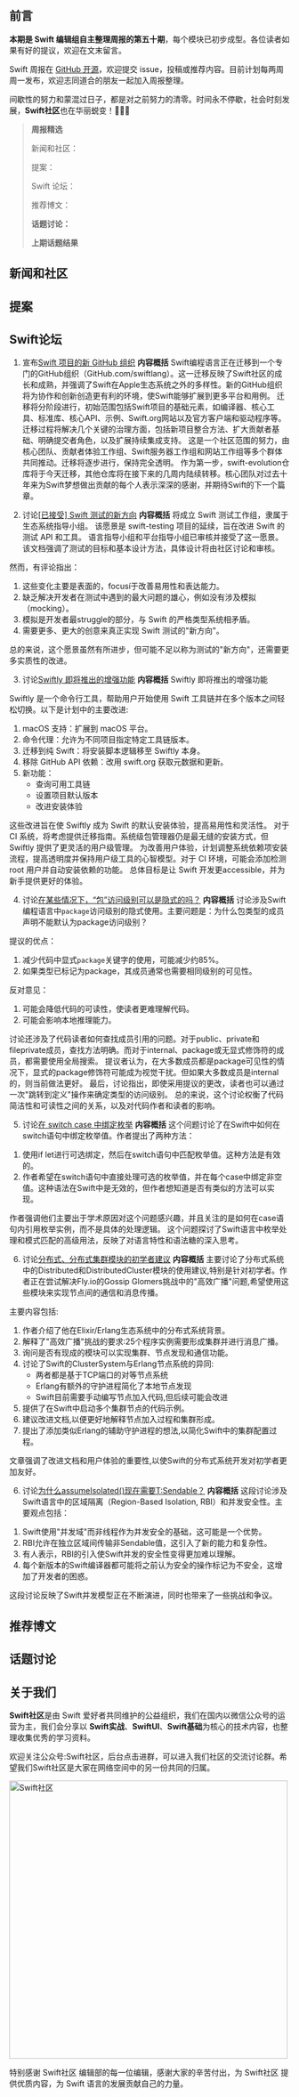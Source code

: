## 前言

**本期是 Swift 编辑组自主整理周报的第五十期**，每个模块已初步成型。各位读者如果有好的提议，欢迎在文末留言。

Swift 周报在 [GitHub 开源](https://github.com/SwiftCommunityRes/SwiftWeekly "SwiftWeekly")，欢迎提交 issue，投稿或推荐内容。目前计划每两周周一发布，欢迎志同道合的朋友一起加入周报整理。

间歇性的努力和蒙混过日子，都是对之前努力的清零。时间永不停歇，社会时刻发展，**Swift社区**也在华丽蜕变！👊👊👊

> **周报精选**
>
> 新闻和社区：
> 
> 提案：
> 
> Swift 论坛：
>
> 推荐博文：
>
> **话题讨论：** 
> 
> 
>
>**上期话题结果**


## 新闻和社区  


## 提案


## Swift论坛
1) 宣布[Swift 项目的新 GitHub 组织](https://forums.swift.org/t/new-github-organization-for-the-swift-project/72336 "Swift 项目的新 GitHub 组织")
**内容概括**
Swift编程语言正在迁移到一个专门的GitHub组织（GitHub.com/swiftlang）。这一迁移反映了Swift社区的成长和成熟，并强调了Swift在Apple生态系统之外的多样性。新的GitHub组织将为协作和创新创造更有利的环境，使Swift能够扩展到更多平台和用例。
迁移将分阶段进行，初始范围包括Swift项目的基础元素，如编译器、核心工具、标准库、核心API、示例、Swift.org网站以及官方客户端和驱动程序等。
迁移过程将解决几个关键的治理方面，包括新项目整合方法、扩大贡献者基础、明确提交者角色，以及扩展持续集成支持。
这是一个社区范围的努力，由核心团队、贡献者体验工作组、Swift服务器工作组和网站工作组等多个群体共同推动。迁移将逐步进行，保持完全透明。
作为第一步，swift-evolution仓库将于今天迁移，其他仓库将在接下来的几周内陆续转移。核心团队对过去十年来为Swift梦想做出贡献的每个人表示深深的感谢，并期待Swift的下一个篇章。

2) 讨论[[已接受] Swift 测试的新方向](https://forums.swift.org/t/accepted-a-new-direction-for-testing-in-swift/72309 "[已接受] Swift 测试的新方向")
**内容概括**
将成立 Swift 测试工作组，隶属于生态系统指导小组。
该愿景是 swift-testing 项目的延续，旨在改进 Swift 的测试 API 和工具。
语言指导小组和平台指导小组已审核并接受了这一愿景。
该文档强调了测试的目标和基本设计方法，具体设计将由社区讨论和审核。

然而，有评论指出：

1. 这些变化主要是表面的，focusí于改善易用性和表达能力。
2. 缺乏解决开发者在测试中遇到的最大问题的雄心，例如没有涉及模拟（mocking）。
3. 模拟是开发者最struggle的部分，与 Swift 的严格类型系统相矛盾。
4. 需要更多、更大的创意来真正实现 Swift 测试的"新方向"。

总的来说，这个愿景虽然有所进步，但可能不足以称为测试的"新方向"，还需要更多实质性的改进。

3) 讨论[Swiftly 即将推出的增强功能](https://forums.swift.org/t/upcoming-enhancements-to-swiftly/72361 "Swiftly 即将推出的增强功能")
**内容概括**
Swiftly 即将推出的增强功能

Swiftly 是一个命令行工具，帮助用户开始使用 Swift 工具链并在多个版本之间轻松切换。以下是计划中的主要改进:

1. macOS 支持：扩展到 macOS 平台。
2. 命令代理：允许为不同项目指定特定工具链版本。
3. 迁移到纯 Swift：将安装脚本逻辑移至 Swiftly 本身。
4. 移除 GitHub API 依赖：改用 swift.org 获取元数据和更新。
5. 新功能：
   - 查询可用工具链
   - 设置项目默认版本
   - 改进安装体验

这些改进旨在使 Swiftly 成为 Swift 的默认安装体验，提高易用性和灵活性。
对于 CI 系统，将考虑提供迁移指南。系统级包管理器仍是最无缝的安装方式，但 Swiftly 提供了更灵活的用户级管理。
为改善用户体验，计划调整系统依赖项安装流程，提高透明度并保持用户级工具的心智模型。对于 CI 环境，可能会添加检测 root 用户并自动安装依赖的功能。
总体目标是让 Swift 开发更accessible，并为新手提供更好的体验。

4) 讨论[在某些情况下，“包”访问级别可以是隐式的吗？](https://forums.swift.org/t/can-the-package-access-level-be-implicit-in-certain-contexts/72326 "在某些情况下，“包”访问级别可以是隐式的吗？")
**内容概括**
讨论涉及Swift编程语言中`package`访问级别的隐式使用。主要问题是：为什么包类型的成员声明不能默认为package访问级别？

提议的优点：
1. 减少代码中显式`package`关键字的使用，可能减少约85%。
2. 如果类型已标记为package，其成员通常也需要相同级别的可见性。

反对意见：
1. 可能会降低代码的可读性，使读者更难理解代码。
2. 可能会影响本地推理能力。

讨论还涉及了代码读者如何查找成员引用的问题。对于public、private和fileprivate成员，查找方法明确。而对于internal、package或无显式修饰符的成员，都需要使用全局搜索。
提议者认为，在大多数成员都是package可见性的情况下，显式的package修饰符可能成为视觉干扰。但如果大多数成员是internal的，则当前做法更好。
最后，讨论指出，即使采用提议的更改，读者也可以通过一次"跳转到定义"操作来确定类型的访问级别。
总的来说，这个讨论权衡了代码简洁性和可读性之间的关系，以及对代码作者和读者的影响。

5) 讨论[在 switch case 中绑定枚举](https://forums.swift.org/t/binding-enums-in-a-switch-case/72324 "在 switch case 中绑定枚举")
**内容概括**
这个问题讨论了在Swift中如何在switch语句中绑定枚举值。作者提出了两种方法：

1. 使用if let进行可选绑定，然后在switch语句中匹配枚举值。这种方法是有效的。
2. 作者希望在switch语句中直接处理可选的枚举值，并在每个case中绑定非空值。这种语法在Swift中是无效的，但作者想知道是否有类似的方法可以实现。

作者强调他们主要出于学术原因对这个问题感兴趣，并且关注的是如何在case语句内引用枚举实例，而不是具体的处理逻辑。
这个问题探讨了Swift语言中枚举处理和模式匹配的高级用法，反映了对语言特性和语法糖的深入思考。

6) 讨论[分布式、分布式集群模块的初学者建议](https://forums.swift.org/t/beginner-advice-for-distributed-distributedcluster-modules/72391 "分布式、分布式集群模块的初学者建议")
**内容概括**
主要讨论了分布式系统中的Distributed和DistributedCluster模块的使用建议,特别是针对初学者。作者正在尝试解决Fly.io的Gossip Glomers挑战中的"高效广播"问题,希望使用这些模块来实现节点间的通信和消息传播。

主要内容包括:

1. 作者介绍了他在Elixir/Erlang生态系统中的分布式系统背景。
2. 解释了"高效广播"挑战的要求:25个程序实例需要形成集群并进行消息广播。
3. 询问是否有现成的模块可以实现集群、节点发现和通信功能。
4. 讨论了Swift的ClusterSystem与Erlang节点系统的异同:
   - 两者都是基于TCP端口的对等节点系统
   - Erlang有额外的守护进程简化了本地节点发现
   - Swift目前需要手动编写节点加入代码,但后续可能会改进
5. 提供了在Swift中启动多个集群节点的代码示例。
6. 建议改进文档,以便更好地解释节点加入过程和集群形成。
7. 提出了添加类似Erlang的辅助守护进程的想法,以简化Swift中的集群配置过程。

文章强调了改进文档和用户体验的重要性,以使Swift的分布式系统开发对初学者更加友好。

6) 讨论[为什么assumeIsolated()现在需要T:Sendable？](https://forums.swift.org/t/why-does-assumeisolated-now-require-t-sendable/72344 "为什么assumeIsolated()现在需要T:Sendable？")
**内容概括**
这段讨论涉及Swift语言中的区域隔离（Region-Based Isolation, RBI）和并发安全性。主要观点包括：

1. Swift使用"并发域"而非线程作为并发安全的基础，这可能是一个优势。
2. RBI允许在独立区域间传输非Sendable值，这引入了新的能力和复杂性。
3. 有人表示，RBI的引入使Swift并发的安全性变得更加难以理解。
4. 每个新版本的Swift编译器都可能将之前认为安全的操作标记为不安全，这增加了开发者的困惑。

这段讨论反映了Swift并发模型正在不断演进，同时也带来了一些挑战和争议。

## 推荐博文


## 话题讨论


## 关于我们

**Swift社区**是由 Swift 爱好者共同维护的公益组织，我们在国内以微信公众号的运营为主，我们会分享以 **Swift实战**、**SwiftUl**、**Swift基础**为核心的技术内容，也整理收集优秀的学习资料。

欢迎关注公众号:Swift社区，后台点击进群，可以进入我们社区的交流讨论群。希望我们Swift社区是大家在网络空间中的另一份共同的归属。

<img width="500" alt="Swift社区" src="https://user-images.githubusercontent.com/24238160/132703149-34121c6c-fd18-491c-a697-58a0fabf3060.png">

特别感谢 Swift社区 编辑部的每一位编辑，感谢大家的辛苦付出，为 Swift社区 提供优质内容，为 Swift 语言的发展贡献自己的力量。
